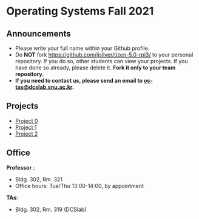 # Operating Systems Fall 2021

## Announcements
* Please write your full name within your Github profile.
* Do **NOT** fork https://github.com/ijsilver/tizen-5.0-rpi3/ to your personal repository. If you do so, other students can view your projects. If you have done so already, please delete it. **Fork it only to your team repository.** 
* **If you need to contact us, please send an email to os-tas@dcslab.snu.ac.kr.**

## Projects

* [Project 0](/doc/Project0.md)
* [Project 1](/doc/Project1.md)
* [Project 2](/doc/Project2.md)

## Office
**Professor** :
  - Bldg. 302, Rm. 321
  - Office hours: Tue/Thu 13:00-14:00, by appointment

**TAs**:
  - Bldg. 302, Rm. 319 (DCSlab)

